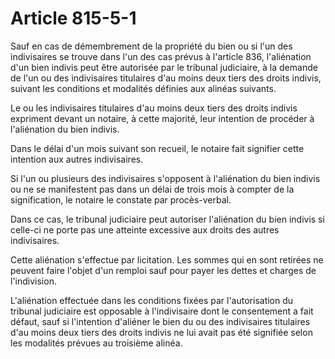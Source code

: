 # Article 815-5-1

Sauf en cas de démembrement de la propriété du bien ou si l'un des indivisaires se trouve dans l'un des cas prévus à l'article 836, l'aliénation d'un bien indivis peut être autorisée par le tribunal judiciaire, à la demande de l'un ou des indivisaires titulaires d'au moins deux tiers des droits indivis, suivant les conditions et modalités définies aux alinéas suivants.

Le ou les indivisaires titulaires d'au moins deux tiers des droits indivis expriment devant un notaire, à cette majorité, leur intention de procéder à l'aliénation du bien indivis.

Dans le délai d'un mois suivant son recueil, le notaire fait signifier cette intention aux autres indivisaires.

Si l'un ou plusieurs des indivisaires s'opposent à l'aliénation du bien indivis ou ne se manifestent pas dans un délai de trois mois à compter de la signification, le notaire le constate par procès-verbal.

Dans ce cas, le tribunal judiciaire peut autoriser l'aliénation du bien indivis si celle-ci ne porte pas une atteinte excessive aux droits des autres indivisaires.

Cette aliénation s'effectue par licitation. Les sommes qui en sont retirées ne peuvent faire l'objet d'un remploi sauf pour payer les dettes et charges de l'indivision.

L'aliénation effectuée dans les conditions fixées par l'autorisation du tribunal judiciaire est opposable à l'indivisaire dont le consentement a fait défaut, sauf si l'intention d'aliéner le bien du ou des indivisaires titulaires d'au moins deux tiers des droits indivis ne lui avait pas été signifiée selon les modalités prévues au troisième alinéa.
